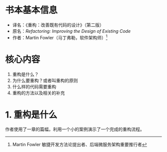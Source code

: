 
# 书本基本信息

- 译名：《重构：改善既有代码的设计》（第二版）
- 原名：*Refactoring: Improving the Design of Existing Code*
- 作者：Martin Fowler（马丁弗勒，软件架构师）[^1] 

# 核心内容
1. 重构是什么？
2. 为什么要重构？或者叫重构的原则
3. 什么样的代码需要重构
4. 重构的方法以及相关的补充

# 1. 重构是什么
作者使用了一章的篇幅，利用一个小的案例演示了一个完成的重构流程。

[^1]: Martin Fowler 敏捷开发方法论提出者、后端微服务架构重要推行者
